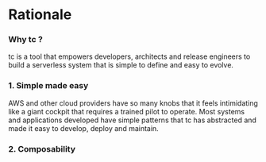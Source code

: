 # Rationale

### Why tc ?

tc is a tool that empowers developers, architects and release engineers to build a serverless system that is simple to define and easy to evolve.

### 1. Simple made easy

AWS and other cloud providers have so many knobs that it feels intimidating like a giant cockpit that requires a trained pilot to operate. Most systems and applications developed have simple patterns that tc has abstracted and made it easy to develop, deploy and maintain.

### 2. Composability
